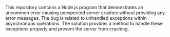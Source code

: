 This repository contains a Node.js program that demonstrates an uncommon error causing unexpected server crashes without providing any error messages. The bug is related to unhandled exceptions within asynchronous operations.  The solution provides a method to handle these exceptions properly and prevent the server from crashing.